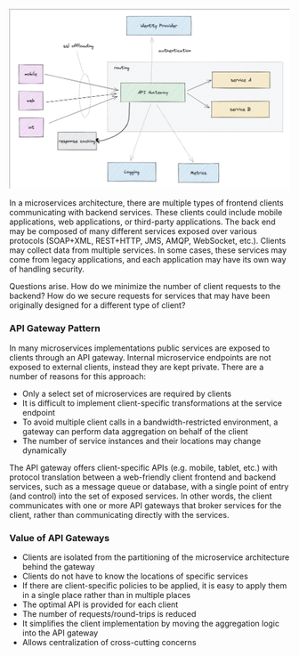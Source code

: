 ![A few of the things and API gateway can do](images/api-gw1.jpg)

In a microservices architecture, there are multiple types of frontend clients communicating with backend services. These clients could include mobile applications, web applications, or third-party applications. The back end may be composed of many different services exposed over various protocols (SOAP+XML, REST+HTTP, JMS, AMQP, WebSocket, etc.). Clients may collect data from multiple services. In some cases, these services may come from legacy applications, and each application may have its own way of handling security.

Questions arise. How do we minimize the number of client requests to the backend? How do we secure requests for services that may have been originally designed for a different type of client?

### API Gateway Pattern

In many microservices implementations public services are exposed to clients through an API gateway. Internal microservice endpoints are not exposed to external clients, instead they are kept private. There are a number of reasons for this approach:

* Only a select set of microservices are required by clients
* It is difficult to implement client-specific transformations at the service endpoint
* To avoid multiple client calls in a bandwidth-restricted environment, a gateway can perform data aggregation on behalf of the client
* The number of service instances and their locations may change dynamically

The API gateway offers client-specific APIs (e.g. mobile, tablet, etc.) with protocol translation between a web-friendly client frontend and backend services, such as a message queue or database, with a single point of entry (and control) into the set of exposed services. In other words, the client communicates with one or more API gateways that broker services for the client, rather than communicating directly with the services.

### Value of API Gateways

* Clients are isolated from the partitioning of the microservice architecture behind the gateway
* Clients do not have to know the locations of specific services
* If there are client-specific policies to be applied, it is easy to apply them in a single place rather than in multiple places
* The optimal API is provided for each client
* The number of requests/round-trips is reduced
* It simplifies the client implementation by moving the aggregation logic into the API gateway
* Allows centralization of cross-cutting concerns
